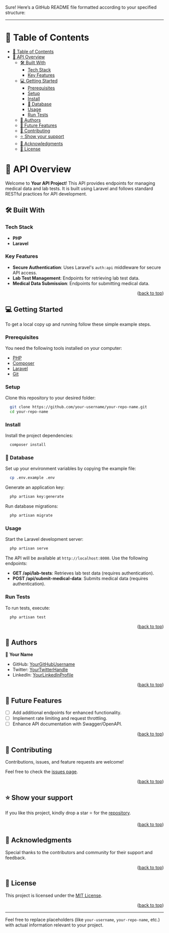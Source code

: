 Sure! Here’s a GitHub README file formatted according to your specified structure:

---

# 📗 Table of Contents

- [📗 Table of Contents](#-table-of-contents)
- [📖 API Overview ](#-api-overview-)
  - [🛠 Built With ](#-built-with-)
    - [Tech Stack ](#tech-stack-)
    - [Key Features ](#key-features-)
  - [💻 Getting Started](#-getting-started)
    - [Prerequisites](#prerequisites)
    - [Setup](#setup)
    - [Install](#install)
    - [💾 Database](#-database)
    - [Usage](#usage)
    - [Run Tests](#run-tests)
  - [👥 Authors ](#-authors-)
  - [🔭 Future Features ](#-future-features-)
  - [🤝 Contributing ](#-contributing-)
  - [⭐️ Show your support ](#️-show-your-support-)
  - [🙏 Acknowledgments ](#-acknowledgments-)
  - [📝 License ](#-license-)

# 📖 API Overview <a name="about-project"></a>

Welcome to **Your API Project**! This API provides endpoints for managing medical data and lab tests. It is built using Laravel and follows standard RESTful practices for API development.

## 🛠 Built With <a name="built-with"></a>

### Tech Stack <a name="tech-stack"></a>
- **PHP**
- **Laravel**

### Key Features <a name="key-features"></a>

- **Secure Authentication**: Uses Laravel's `auth:api` middleware for secure API access.
- **Lab Test Management**: Endpoints for retrieving lab test data.
- **Medical Data Submission**: Endpoints for submitting medical data.

<p align="right">(<a href="#readme-top">back to top</a>)</p>

## 💻 Getting Started

To get a local copy up and running follow these simple example steps.

### Prerequisites

You need the following tools installed on your computer:

- [PHP](https://www.php.net/)
- [Composer](https://getcomposer.org/)
- [Laravel](https://laravel.com/docs)
- [Git](https://git-scm.com/)

### Setup

Clone this repository to your desired folder:

```sh
  git clone https://github.com/your-username/your-repo-name.git
  cd your-repo-name
```

### Install

Install the project dependencies:

```sh
  composer install
```

### 💾 Database

Set up your environment variables by copying the example file:

```sh
  cp .env.example .env
```

Generate an application key:

```sh
  php artisan key:generate
```

Run database migrations:

```sh
  php artisan migrate
```

### Usage

Start the Laravel development server:

```sh
  php artisan serve
```

The API will be available at `http://localhost:8000`. Use the following endpoints:

- **GET /api/lab-tests**: Retrieves lab test data (requires authentication).
- **POST /api/submit-medical-data**: Submits medical data (requires authentication).

### Run Tests

To run tests, execute:

```sh
  php artisan test
```

<p align="right">(<a href="#readme-top">back to top</a>)</p>

## 👥 Authors <a name="authors"></a>

👤 **Your Name**

- GitHub: [YourGitHubUsername](https://github.com/YourGitHubUsername)
- Twitter: [YourTwitterHandle](https://twitter.com/YourTwitterHandle)
- LinkedIn: [YourLinkedInProfile](https://www.linkedin.com/in/YourLinkedInProfile)

<p align="right">(<a href="#readme-top">back to top</a>)</p>

## 🔭 Future Features <a name='future-features'></a>

- [ ] Add additional endpoints for enhanced functionality.
- [ ] Implement rate limiting and request throttling.
- [ ] Enhance API documentation with Swagger/OpenAPI.

<p align="right">(<a href="#readme-top">back to top</a>)</p>

## 🤝 Contributing <a name="contributing"></a>

Contributions, issues, and feature requests are welcome!

Feel free to check the [issues page](https://github.com/your-username/your-repo-name/issues).

<p align="right">(<a href="#readme-top">back to top</a>)</p>

## ⭐️ Show your support <a name="support"></a>

If you like this project, kindly drop a star ⭐️ for the [repository](https://github.com/your-username/your-repo-name).

<p align="right">(<a href="#readme-top">back to top</a>)</p>

## 🙏 Acknowledgments <a name="acknowledgments"></a>

Special thanks to the contributors and community for their support and feedback.

<p align="right">(<a href="#readme-top">back to top</a>)</p>

## 📝 License <a name="license"></a>

This project is licensed under the [MIT License](./LICENSE).

<p align="right">(<a href="#readme-top">back to top</a>)</p>

---

Feel free to replace placeholders (like `your-username`, `your-repo-name`, etc.) with actual information relevant to your project.